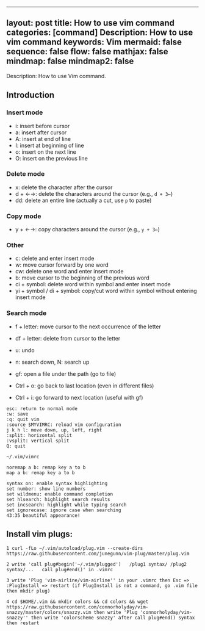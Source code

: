
---
layout: post
title: How to use vim command
categories: [command]
Description: How to use vim command
keywords: Vim
mermaid: false
sequence: false
flow: false
mathjax: false
mindmap: false
mindmap2: false
---

Description: How to use Vim command.

## Introduction

### Insert mode

- i: insert before cursor  
- a: insert after cursor  
- A: insert at end of line  
- I: insert at beginning of line  
- o: insert on the next line  
- O: insert on the previous line  

### Delete mode

- x: delete the character after the cursor  
- d + ←→: delete the characters around the cursor (e.g., `d + 3←`)  
- dd: delete an entire line (actually a cut, use `p` to paste)  

### Copy mode

- y + ←→: copy characters around the cursor (e.g., `y + 3←`)  

### Other

- c: delete and enter insert mode  
- w: move cursor forward by one word  
- cw: delete one word and enter insert mode  
- b: move cursor to the beginning of the previous word  
- ci + symbol: delete word within symbol and enter insert mode  
- yi + symbol / di + symbol: copy/cut word within symbol without entering insert mode  

### Search mode

- f + letter: move cursor to the next occurrence of the letter  
- df + letter: delete from cursor to the letter  
- u: undo  
- n: search down, N: search up  

- gf: open a file under the path (go to file)  

- Ctrl + o: go back to last location (even in different files)  
- Ctrl + i: go forward to next location (useful with gf)  

```shell
esc: return to normal mode  
:w: save  
:q: quit vim  
:source $MYVIMRC: reload vim configuration  
j k h l: move down, up, left, right  
:split: horizontal split  
:vsplit: vertical split  
Q: quit  

~/.vim/vimrc  

noremap a b: remap key a to b  
map a b: remap key a to b  

syntax on: enable syntax highlighting  
set number: show line numbers  
set wildmenu: enable command completion  
set hlsearch: highlight search results  
set incsearch: highlight while typing search  
set ignorecase: ignore case when searching  
43:35 beautiful appearance!  
```

## Install vim plugs:

```shell
1 curl -fLo ~/.vim/autoload/plug.vim --create-dirs     https://raw.githubusercontent.com/junegunn/vim-plug/master/plug.vim
```

```shell
2 write 'call plug#begin('~/.vim/plugged')   /plug1 syntax/ /plug2 syntax/...   call plug#end()' in .vimrc	
```

```shell
3 write 'Plug 'vim-airline/vim-airline'' in your .vimrc then Esc => :PlugInstall => restart (if PlugInstall is not a command, go .vim file then mkdir plug)
```

```shell
4 cd $HOME/.vim && mkdir colors && cd colors && wget  https://raw.githubusercontent.com/connorholyday/vim-snazzy/master/colors/snazzy.vim then write 'Plug 'connorholyday/vim-snazzy'' then write 'colorscheme snazzy' after call plug#end() syntax then restart
```
